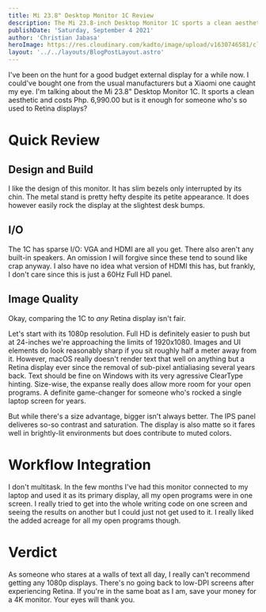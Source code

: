 ```yaml
---
title: Mi 23.8" Desktop Monitor 1C Review
description: The Mi 23.8-inch Desktop Monitor 1C sports a clean aesthetic and costs Php. 6,990.00 but is it enough for someone who's so used to Retina displays?
publishDate: 'Saturday, September 4 2021'
author: 'Christian Jabasa'
heroImage: https://res.cloudinary.com/kadto/image/upload/v1630746581/cljabasa/blog/20210904-mi-desktop-momitor-review/148968-2.jpg
layout: '../../layouts/BlogPostLayout.astro'
---
```


I've been on the hunt for a good budget external display for a while now. I could've bought one from the usual manufacturers but a Xiaomi one caught my eye. I'm talking about the Mi 23.8" Desktop Monitor 1C. It sports a clean aesthetic and costs Php. 6,990.00 but is it enough for someone who's so used to Retina displays?

# Quick Review

## Design and Build

I like the design of this monitor. It has slim bezels only interrupted by its chin. The metal stand is pretty hefty despite its petite appearance. It does however easily rock the display at the slightest desk bumps.

## I/O

The 1C has sparse I/O: VGA and HDMI are all you get. There also aren't any built-in speakers. An omission I will forgive since these tend to sound like crap anyway. I also have no idea what version of HDMI this has, but frankly, I don't care since this is just a 60Hz Full HD panel.

## Image Quality

Okay, comparing the 1C to _any_ Retina display isn't fair.

Let's start with its 1080p resolution. Full HD is definitely easier to push but at 24-inches we're approaching the limits of 1920x1080. Images and UI elements do look reasonably sharp if you sit roughly half a meter away from it. However, macOS really doesn't render text that well on anything but a Retina display ever since the removal of sub-pixel antialiasing several years back. Text should be fine on Windows with its very agressive ClearType hinting. Size-wise, the expanse really does allow more room for your open programs. A definite game-changer for someone who's rocked a single laptop screen for years.

But while there's a size advantage, bigger isn't always better. The IPS panel deliveres so-so contrast and saturation. The display is also matte so it fares well in brightly-lit environments but does contribute to muted colors.

# Workflow Integration

I don't multitask. In the few months I've had this monitor connected to my laptop and used it as its primary display, all my open programs were in one screen. I really tried to get into the whole writing code on one screen and seeing the results on another but I could just not get used to it. I really liked the added acreage for all my open programs though.

# Verdict

As someone who stares at a walls of text all day, I really can't recommend getting any 1080p displays. There's no going back to low-DPI screens after experiencing Retina. If you're in the same boat as I am, save your money for a 4K monitor. Your eyes will thank you.
